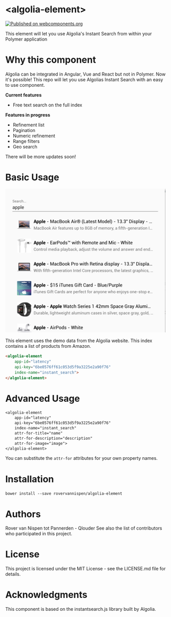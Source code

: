 # \<algolia-element\>

[![Published on webcomponents.org](https://img.shields.io/badge/webcomponents.org-published-blue.svg)](https://www.webcomponents.org/element/owner/my-element)

This element will let you use Algolia&#39;s Instant Search from within your Polymer application

# Why this component
Algolia can be integrated in Angular, Vue and React but not in Polymer. Now it's possible!
This repo will let you use Algolias Instant Search with an easy to use component.

**Current features**

- Free text search on the full index

**Features in progress**

- Refinement list
- Pagination
- Numeric refinement
- Range filters
- Geo search

There will be more updates soon!

# Basic Usage
<img src="docs/demo-algolia-element.png" width="500" alt="Demo screenshots">

This element uses the demo data from the Algolia website. This index contains a list of products from Amazon.

```html
<algolia-element
    app-id="latency"
    api-key="6be0576ff61c053d5f9a3225e2a90f76"
    index-name="instant_search">
</algolia-element>
```

# Advanced Usage

```
<algolia-element
    app-id="latency"
    api-key="6be0576ff61c053d5f9a3225e2a90f76"
    index-name="instant_search"
    attr-for-title="name"
    attr-for-description="description"
    attr-for-image="image">
</algolia-element>
```

You can substitute the `attr-for` attributes for your own property names.


# Installation
`bower install --save rovervannispen/algolia-element`

# Authors
Rover van Nispen tot Pannerden - Qlouder
See also the list of contributors who participated in this project.

# License
This project is licensed under the MIT License - see the LICENSE.md file for details.

# Acknowledgments
This component is based on the instantsearch.js library built by Algolia.